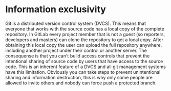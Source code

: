 # Information exclusivity

Git is a distributed version control system (DVCS).
This means that everyone that works with the source code has a local copy of the complete repository.
In GitLab every project member that is not a guest (so reporters, developers and masters) can clone the repository to get a local copy.
After obtaining this local copy the user can upload the full repository anywhere, including another project under their control or another server.
The consequense is that you can't build access controls that prevent the intentional sharing of source code by users that have access to the source code.
This is an inherent feature of a DVCS and all git management systems have this limitation.
Obviously you can take steps to prevent unintentional sharing and information destruction, this is why only some people are allowed to invite others and nobody can force push a protected branch.
